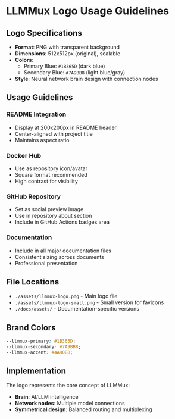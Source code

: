 # LLMMux Logo Usage Guidelines

## Logo Specifications

- **Format**: PNG with transparent background
- **Dimensions**: 512x512px (original), scalable
- **Colors**: 
  - Primary Blue: `#1B365D` (dark blue)
  - Secondary Blue: `#7A9BB8` (light blue/gray)
- **Style**: Neural network brain design with connection nodes

## Usage Guidelines

### README Integration
- Display at 200x200px in README header
- Center-aligned with project title
- Maintains aspect ratio

### Docker Hub
- Use as repository icon/avatar
- Square format recommended
- High contrast for visibility

### GitHub Repository
- Set as social preview image
- Use in repository about section
- Include in GitHub Actions badges area

### Documentation
- Include in all major documentation files
- Consistent sizing across documents
- Professional presentation

## File Locations

- `./assets/llmmux-logo.png` - Main logo file
- `./assets/llmmux-logo-small.png` - Small version for favicons
- `./docs/assets/` - Documentation-specific versions

## Brand Colors

```css
--llmmux-primary: #1B365D;
--llmmux-secondary: #7A9BB8;
--llmmux-accent: #4A90B8;
```

## Implementation

The logo represents the core concept of LLMMux:
- **Brain**: AI/LLM intelligence
- **Network nodes**: Multiple model connections
- **Symmetrical design**: Balanced routing and multiplexing
